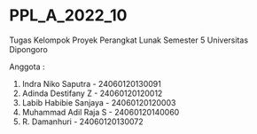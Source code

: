 ﻿# PPL_A_2022_10
Tugas Kelompok Proyek Perangkat Lunak Semester 5 Universitas Dipongoro

Anggota :
1. Indra Niko Saputra - 24060120130091
2. Adinda Destifany Z - 24060120120012
3. Labib Habibie Sanjaya - 24060120120003
4. Muhammad Adil Raja S - 24060120140060
5. R. Damanhuri - 24060120130072
